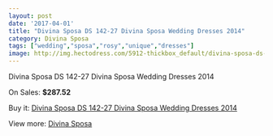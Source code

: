 ```yaml
---
layout: post
date: '2017-04-01'
title: "Divina Sposa DS 142-27 Divina Sposa Wedding Dresses 2014"
category: Divina Sposa
tags: ["wedding","sposa","rosy","unique","dresses"]
image: http://img.hectodress.com/5912-thickbox_default/divina-sposa-ds-142-27-divina-sposa-wedding-dresses-2014.jpg
---
```

Divina Sposa DS 142-27 Divina Sposa Wedding Dresses 2014

On Sales: **$287.52**
<a href="https://www.hectodress.com/divina-sposa/2901-divina-sposa-ds-142-27-divina-sposa-wedding-dresses-2014.html"><amp-img layout="responsive" width="600" height="600" src="//img.hectodress.com/5912-thickbox_default/divina-sposa-ds-142-27-divina-sposa-wedding-dresses-2014.jpg" alt="Divina Sposa DS 142-27 Divina Sposa Wedding Dresses 2014 0" /></a>
<a href="https://www.hectodress.com/divina-sposa/2901-divina-sposa-ds-142-27-divina-sposa-wedding-dresses-2014.html"><amp-img layout="responsive" width="600" height="600" src="//img.hectodress.com/5913-thickbox_default/divina-sposa-ds-142-27-divina-sposa-wedding-dresses-2014.jpg" alt="Divina Sposa DS 142-27 Divina Sposa Wedding Dresses 2014 1" /></a>

Buy it: [Divina Sposa DS 142-27 Divina Sposa Wedding Dresses 2014](https://www.hectodress.com/divina-sposa/2901-divina-sposa-ds-142-27-divina-sposa-wedding-dresses-2014.html "Divina Sposa DS 142-27 Divina Sposa Wedding Dresses 2014")

View more: [Divina Sposa](https://www.hectodress.com/50-divina-sposa "Divina Sposa")